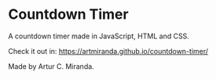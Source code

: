 # Countdown Timer
A countdown timer made in JavaScript, HTML and CSS.

Check it out in: https://artmiranda.github.io/countdown-timer/

Made by Artur C. Miranda.

